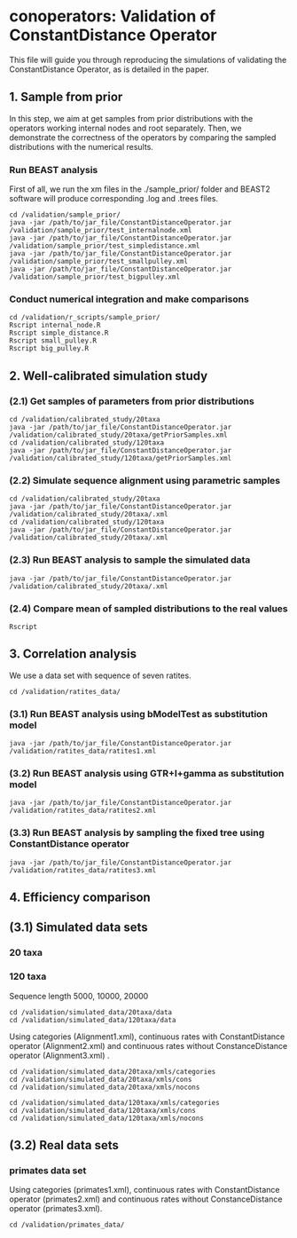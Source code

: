 # conoperators: Validation of ConstantDistance Operator

This file will guide you through reproducing the simulations of validating the ConstantDistance Operator, as is detailed in the paper.

## 1. Sample from prior
In this step, we aim at get samples from prior distributions with the operators working internal nodes and root separately. Then, we demonstrate the correctness of the operators by comparing the sampled distributions with the numerical results.
### Run BEAST analysis
First of all, we run the xm files in the ./sample_prior/ folder and BEAST2 software will produce corresponding .log and .trees files.
```
cd /validation/sample_prior/
java -jar /path/to/jar_file/ConstantDistanceOperator.jar /validation/sample_prior/test_internalnode.xml
java -jar /path/to/jar_file/ConstantDistanceOperator.jar /validation/sample_prior/test_simpledistance.xml
java -jar /path/to/jar_file/ConstantDistanceOperator.jar /validation/sample_prior/test_smallpulley.xml
java -jar /path/to/jar_file/ConstantDistanceOperator.jar /validation/sample_prior/test_bigpulley.xml
```
### Conduct numerical integration and make comparisons

```
cd /validation/r_scripts/sample_prior/
Rscript internal_node.R
Rscript simple_distance.R
Rscript small_pulley.R
Rscript big_pulley.R
```


## 2. Well-calibrated simulation study

### (2.1) Get samples of parameters from prior distributions
```
cd /validation/calibrated_study/20taxa
java -jar /path/to/jar_file/ConstantDistanceOperator.jar /validation/calibrated_study/20taxa/getPriorSamples.xml
cd /validation/calibrated_study/120taxa
java -jar /path/to/jar_file/ConstantDistanceOperator.jar /validation/calibrated_study/120taxa/getPriorSamples.xml
```
### (2.2) Simulate sequence alignment using parametric samples
```
cd /validation/calibrated_study/20taxa
java -jar /path/to/jar_file/ConstantDistanceOperator.jar /validation/calibrated_study/20taxa/.xml
cd /validation/calibrated_study/120taxa
java -jar /path/to/jar_file/ConstantDistanceOperator.jar /validation/calibrated_study/20taxa/.xml
```
### (2.3) Run BEAST analysis to sample the simulated data
```
java -jar /path/to/jar_file/ConstantDistanceOperator.jar /validation/calibrated_study/20taxa/.xml

```
### (2.4) Compare mean of sampled distributions to the real values
```
Rscript
```

## 3. Correlation analysis
We use a data set with sequence of seven ratites.
```
cd /validation/ratites_data/
```
### (3.1) Run BEAST analysis using bModelTest as substitution model
```
java -jar /path/to/jar_file/ConstantDistanceOperator.jar /validation/ratites_data/ratites1.xml
```
### (3.2) Run BEAST analysis using GTR+I+gamma as substitution model
```
java -jar /path/to/jar_file/ConstantDistanceOperator.jar /validation/ratites_data/ratites2.xml
```
### (3.3) Run BEAST analysis by sampling the fixed tree using ConstantDistance operator
```
java -jar /path/to/jar_file/ConstantDistanceOperator.jar /validation/ratites_data/ratites3.xml
```



## 4. Efficiency comparison
## (3.1) Simulated data sets
### 20 taxa
### 120 taxa
Sequence length 5000, 10000, 20000
```
cd /validation/simulated_data/20taxa/data
cd /validation/simulated_data/120taxa/data
```

Using categories (Alignment1.xml), continuous rates with ConstantDistance operator (Alignment2.xml) and continuous rates without ConstanceDistance operator (Alignment3.xml) .
```
cd /validation/simulated_data/20taxa/xmls/categories
cd /validation/simulated_data/20taxa/xmls/cons
cd /validation/simulated_data/20taxa/xmls/nocons
```
```
cd /validation/simulated_data/120taxa/xmls/categories
cd /validation/simulated_data/120taxa/xmls/cons
cd /validation/simulated_data/120taxa/xmls/nocons
```
## (3.2) Real data sets
### primates data set
Using categories (primates1.xml), continuous rates with ConstantDistance operator (primates2.xml) and continuous rates without ConstanceDistance operator (primates3.xml).
```
cd /validation/primates_data/
```
